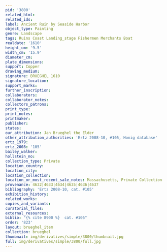 ```yaml
---
pid: '3800'
related_html: 
related_ids: 
label: Ancient Ruin by Seaside Harbor
object_type: Painting
genre: Landscape
tags: Ruins Coast Landing_stage Fishermen Merchants Boat
realdate: '1610'
height_cm: '9.5'
width_cm: '15.9'
diameter_cm: 
plate_dimensions: 
support: Copper
drawing_medium: 
signature: BRUEGHEL 1610
signature_location: 
support_marks: 
further_inscription: 
collaborators: 
collaborator_notes: 
collectors_patrons: 
print_type: 
print_notes: 
printmaker: 
publisher: 
states: 
our_attribution: Jan Brueghel the Elder
other_attribution_authorities: 'Ertz 2008-10, #105, Honig database'
ertz_1979: 
ertz_2008: '105'
bailey_walker: 
hollstein_no: 
collection_type: Private
location_country: 
location_city: 
location_collection: 
location_or_most_recent_sale_notes: Massachusetts, Private Collection
provenance: 4632|4633|4634|4635|4636|4637
bibliography: 'Ertz 2008-10, cat. #105'
exhibition_history: 
related_works: 
copies_and_variants: 
curatorial_files: 
external_resources: 
biblio: "{% cite 8900 %}  cat. #105"
order: '823'
layout: brueghel_item
collection: brueghel
thumbnail: img/derivatives/simple/3800/thumbnail.jpg
full: img/derivatives/simple/3800/full.jpg
---
```

